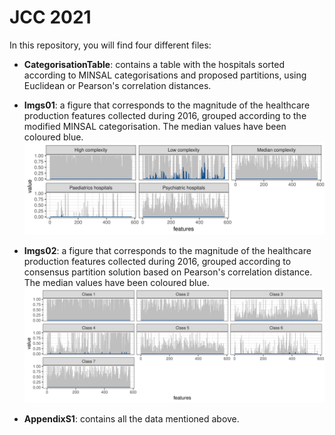 # JCC 2021

In this repository, you will find four different files:

- **CategorisationTable**: contains a table with the hospitals sorted according to MINSAL categorisations and proposed partitions, using Euclidean or Pearson's correlation distances.

- **Imgs01**: a figure that corresponds to the magnitude of the healthcare production features collected during 2016, grouped according to the modified MINSAL categorisation. The median values have been coloured blue. ![Images01](Imgs01.png)

- **Imgs02**: a figure that corresponds to the magnitude of the healthcare production features collected during 2016, grouped according to consensus partition solution based on Pearson's correlation distance. The median values have been coloured blue. ![Images02](Imgs02.png)

- **AppendixS1**: contains all the data mentioned above.